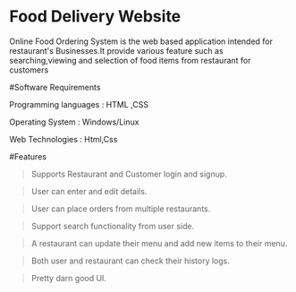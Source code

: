 # Food Delivery Website
Online Food Ordering System is the web based application intended for restaurant's Businesses.It provide various feature such as searching,viewing and selection of food items from restaurant for customers

#Software Requirements

Programming languages : HTML ,CSS

Operating System : Windows/Linux

Web Technologies : Html,Css

#Features 

>Supports Restaurant and Customer login and signup.

>User can enter and edit details.

>User can place orders from multiple restaurants.

>Support search functionality from user side.

>A restaurant can update their menu and add new items to their menu.

>Both user and restaurant can check their history logs.

>Pretty darn good UI.
